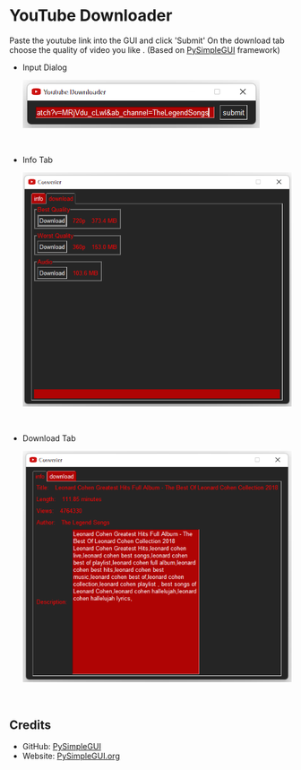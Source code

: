 # YouTube Downloader
 Paste the youtube link into the GUI and click 'Submit'
On the download tab choose the quality of video you like . (Based on [PySimpleGUI](https://github.com/PySimpleGUI) framework)

- Input Dialog

   ![Input Dialog](screenshots/input.png?raw=true)

   ​

- Info Tab

   ![Info](screenshots/info.png)

   ​



- Download Tab

   ![Download](screenshots/download.png)

   ​



## Credits

- GitHub: [PySimpleGUI](https://github.com/PySimpleGUI)
- Website: [PySimpleGUI.org](https://PySimpleGUI.org)

